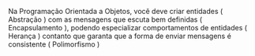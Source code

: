 Na Programação Orientada a Objetos, você deve criar entidades ( Abstração ) com as mensagens que escuta bem definidas ( Encapsulamento ), podendo especializar comportamentos de entidades ( Herança ) contanto que garanta que a forma de enviar mensagens é consistente ( Polimorfismo )